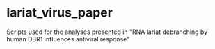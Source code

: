# lariat_virus_paper
Scripts used for the analyses presented in "RNA lariat debranching by human DBR1 influences antiviral response"

